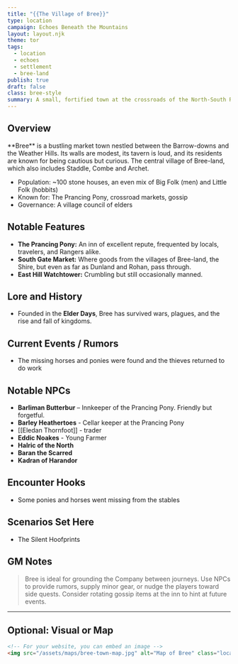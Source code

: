 ```yaml
---
title: "{{The Village of Bree}}"
type: location
campaign: Echoes Beneath the Mountains
layout: layout.njk
theme: tor
tags:
  - location
  - echoes
  - settlement
  - bree-land
publish: true
draft: false
class: bree-style
summary: A small, fortified town at the crossroads of the North-South Road and the Greenway, Bree is a hub of rustic humanity—and occasional intrigue.
---
```


## Overview

<p class="dropclass">**Bree** is a bustling market town nestled between the Barrow-downs and the Weather Hills.</> Its walls are modest, its tavern is loud, and its residents are known for being cautious but curious. The central village of Bree-land, which also includes Staddle, Combe and Archet.

- Population: ~100 stone houses, an even mix of Big Folk (men) and Little Folk (hobbits)
- Known for: The Prancing Pony, crossroad markets, gossip
- Governance: A village council of elders

## Notable Features

- **The Prancing Pony:** An inn of excellent repute, frequented by locals, travelers, and Rangers alike.
- **South Gate Market:** Where goods from the villages of Bree-land, the Shire, but even as far as Dunland and Rohan, pass through.
- **East Hill Watchtower:** Crumbling but still occasionally manned.

## Lore and History

- Founded in the **Elder Days**, Bree has survived wars, plagues, and the rise and fall of kingdoms.

## Current Events / Rumors

- The missing horses and ponies were found and the thieves returned to do work

## Notable NPCs

- **Barliman Butterbur** – Innkeeper of the Prancing Pony. Friendly but forgetful.
- **Barley Heathertoes** - Cellar keeper at the Prancing Pony
- [[Eledan Thornfoot]] - trader
- **Eddic Noakes** - Young Farmer
- **Halric of the North**
- **Baran the Scarred**
- **Kadran of Harandor**

## Encounter Hooks

- Some ponies and horses went missing from the stables

## Scenarios Set Here
- The Silent Hoofprints

## GM Notes

> Bree is ideal for grounding the Company between journeys. Use NPCs to provide rumors, supply minor gear, or nudge the players toward side quests. Consider rotating gossip items at the inn to hint at future events.

---

## Optional: Visual or Map

```html
<!-- For your website, you can embed an image -->
<img src="/assets/maps/bree-town-map.jpg" alt="Map of Bree" class="location-map" />
